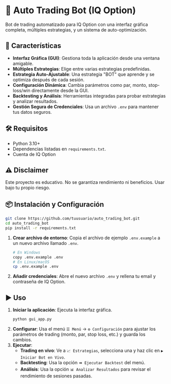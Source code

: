 # 🧠 Auto Trading Bot (IQ Option)

Bot de trading automatizado para IQ Option con una interfaz gráfica completa, múltiples estrategias, y un sistema de auto-optimización.

## 🚀 Características

- **Interfaz Gráfica (GUI)**: Gestiona toda la aplicación desde una ventana amigable.
- **Múltiples Estrategias**: Elige entre varias estrategias predefinidas.
- **Estrategia Auto-Ajustable**: Una estrategia "BOT" que aprende y se optimiza después de cada sesión.
- **Configuración Dinámica**: Cambia parámetros como par, monto, stop-loss/win directamente desde la GUI.
- **Backtesting y Análisis**: Herramientas integradas para probar estrategias y analizar resultados.
- **Gestión Segura de Credenciales**: Usa un archivo `.env` para mantener tus datos seguros.

## 🛠️ Requisitos

- Python 3.10+
- Dependencias listadas en `requirements.txt`.
- Cuenta de IQ Option

## ⚠️ Disclaimer

Este proyecto es educativo. No se garantiza rendimiento ni beneficios. Usar bajo tu propio riesgo.

## 📦 Instalación y Configuración

```bash
git clone https://github.com/tuusuario/auto_trading_bot.git
cd auto_trading_bot
pip install -r requirements.txt
```

1.  **Crear archivo de entorno**:
    Copia el archivo de ejemplo `.env.example` a un nuevo archivo llamado `.env`.
    ```bash
    # En Windows
    copy .env.example .env
    # En Linux/macOS
    cp .env.example .env
    ```
2.  **Añadir credenciales**:
    Abre el nuevo archivo `.env` y rellena tu email y contraseña de IQ Option.

## ▶️ Uso

1.  **Iniciar la aplicación**:
    Ejecuta la interfaz gráfica.
    ```bash
    python gui_app.py
    ```
2.  **Configurar**:
    Usa el menú `☰ Menú` -> `⚙️ Configuración` para ajustar los parámetros de trading (monto, par, stop loss, etc.) y guarda los cambios.
3.  **Ejecutar**:
    - **Trading en vivo**: Ve a `📈 Estrategias`, selecciona una y haz clic en `▶ Iniciar Bot en Vivo`.
    - **Backtesting**: Usa la opción `⏪ Ejecutar Backtest` del menú.
    - **Análisis**: Usa la opción `📊 Analizar Resultados` para revisar el rendimiento de sesiones pasadas.